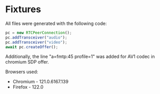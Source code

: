 # Fixtures

All files were generated with the following code:

```js
pc = new RTCPeerConnection();
pc.addTransceiver("audio");
pc.addTransceiver("video");
await pc.createOffer();
```

Additionally, the line "a=fmtp:45 profile=1" was added for AV1 codec in chromium SDP offer.

Browsers used:
* Chromium - 121.0.6167.139
* Firefox - 122.0